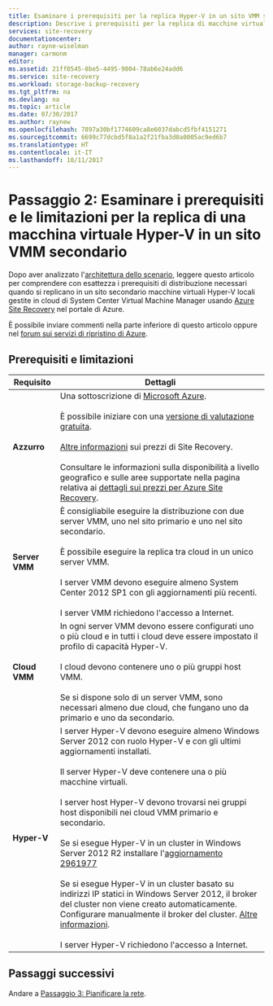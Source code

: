 ```yaml
---
title: Esaminare i prerequisiti per la replica Hyper-V in un sito VMM secondario con Azure Site Recovery | Microsoft Docs
description: Descrive i prerequisiti per la replica di macchine virtuali Hyper-V in un sito VMM secondario con Azure Site Recovery.
services: site-recovery
documentationcenter: 
author: rayne-wiselman
manager: carmonm
editor: 
ms.assetid: 21ff0545-8be5-4495-9804-78ab6e24add6
ms.service: site-recovery
ms.workload: storage-backup-recovery
ms.tgt_pltfrm: na
ms.devlang: na
ms.topic: article
ms.date: 07/30/2017
ms.author: raynew
ms.openlocfilehash: 7897a30bf1774609ca8e6037dabcd5fbf4151271
ms.sourcegitcommit: 6699c77dcbd5f8a1a2f21fba3d0a0005ac9ed6b7
ms.translationtype: HT
ms.contentlocale: it-IT
ms.lasthandoff: 10/11/2017
---
```

# <a name="step-2-review-the-prerequisites-and-limitations-for-hyper-v-vm-replication-to-a-secondary-vmm-site"></a>Passaggio 2: Esaminare i prerequisiti e le limitazioni per la replica di una macchina virtuale Hyper-V in un sito VMM secondario


Dopo aver analizzato l'[architettura dello scenario](vmm-to-vmm-walkthrough-architecture.md), leggere questo articolo per comprendere con esattezza i prerequisiti di distribuzione necessari quando si replicano in un sito secondario macchine virtuali Hyper-V locali gestite in cloud di System Center Virtual Machine Manager usando [Azure Site Recovery](site-recovery-overview.md) nel portale di Azure.

È possibile inviare commenti nella parte inferiore di questo articolo oppure nel [forum sui servizi di ripristino di Azure](https://social.msdn.microsoft.com/forums/azure/home?forum=hypervrecovmgr).


## <a name="prerequisites-and-limitations"></a>Prerequisiti e limitazioni

**Requisito** | **Dettagli**
--- | ---
**Azzurro** | Una sottoscrizione di [Microsoft Azure](http://azure.microsoft.com/).<br/><br/> È possibile iniziare con una [versione di valutazione gratuita](https://azure.microsoft.com/pricing/free-trial/).<br/><br/> [Altre informazioni](https://azure.microsoft.com/pricing/details/site-recovery/) sui prezzi di Site Recovery.<br/><br/> Consultare le informazioni sulla disponibilità a livello geografico e sulle aree supportate nella pagina relativa ai [dettagli sui prezzi per Azure Site Recovery](https://azure.microsoft.com/pricing/details/site-recovery/).
**Server VMM** | È consigliabile eseguire la distribuzione con due server VMM, uno nel sito primario e uno nel sito secondario.<br/><br/> È possibile eseguire la replica tra cloud in un unico server VMM.<br/><br/> I server VMM devono eseguire almeno System Center 2012 SP1 con gli aggiornamenti più recenti.<br/><br/> I server VMM richiedono l'accesso a Internet.
**Cloud VMM** | In ogni server VMM devono essere configurati uno o più cloud e in tutti i cloud deve essere impostato il profilo di capacità Hyper-V. <br/><br/>I cloud devono contenere uno o più gruppi host VMM.<br/><br/> Se si dispone solo di un server VMM, sono necessari almeno due cloud, che fungano uno da primario e uno da secondario.
**Hyper-V** | I server Hyper-V devono eseguire almeno Windows Server 2012 con ruolo Hyper-V e con gli ultimi aggiornamenti installati.<br/><br/> Il server Hyper-V deve contenere una o più macchine virtuali.<br/><br/>  I server host Hyper-V devono trovarsi nei gruppi host disponibili nei cloud VMM primario e secondario.<br/><br/> Se si esegue Hyper-V in un cluster in Windows Server 2012 R2 installare l'[aggiornamento 2961977](https://support.microsoft.com/kb/2961977)<br/><br/> Se si esegue Hyper-V in un cluster basato su indirizzi IP statici in Windows Server 2012, il broker del cluster non viene creato automaticamente. Configurare manualmente il broker del cluster. [Altre informazioni](http://social.technet.microsoft.com/wiki/contents/articles/18792.configure-replica-broker-role-cluster-to-cluster-replication.aspx).<br/><br/> I server Hyper-V richiedono l'accesso a Internet.




## <a name="next-steps"></a>Passaggi successivi

Andare a [Passaggio 3: Pianificare la rete](vmm-to-vmm-walkthrough-network.md).
